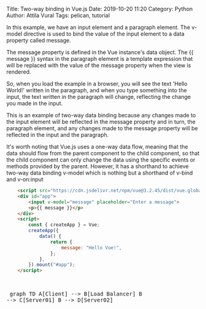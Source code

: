 Title: Two-way binding in Vue.js
Date: 2019-10-20 11:20
Category: Python
Author: Attila Vural
Tags: pelican, tutorial



In this example, we have an input element and a paragraph element. The v-model directive is used to bind the value of the input element to a data property called message.

The message property is defined in the Vue instance's data object. The {{ message }} syntax in the paragraph element is a template expression that will be replaced with the value of the message property when the view is rendered.

So, when you load the example in a browser, you will see the text 'Hello World!' written in the paragraph, and when you type something into the input, the text written in the paragraph will change, reflecting the change you made in the input.

This is an example of two-way data binding because any changes made to the input element will be reflected in the message property and in turn, the paragraph element, and any changes made to the message property will be reflected in the input and the paragraph.

It's worth noting that Vue.js uses a one-way data flow, meaning that the data should flow from the parent component to the child component, so that the child component can only change the data using the specific events or methods provided by the parent. However, it has a shorthand to achieve two-way data binding v-model which is nothing but a shorthand of v-bind and v-on:input

``` html
	<script src="https://cdn.jsdelivr.net/npm/vue@3.2.45/dist/vue.global.js"></script>
	<div id="app">
		<input v-model="message" placeholder="Enter a message">
		<p>{{ message }}</p>
	</div>
	<script>
		const { createApp } = Vue;
		createApp({
			data() {
				return {
					message: "Hello Vue!",
				};
			},
		}).mount("#app");
	</script>
```

<script type="module">
import mermaid from 'https://cdn.jsdelivr.net/npm/mermaid@9/dist/mermaid.esm.min.mjs';
mermaid.initialize({ startOnLoad: true });
</script>
​<pre class="mermaid">
graph TD 
A[Client] --> B[Load Balancer] 
B --> C[Server01] 
B --> D[Server02]
</pre>
